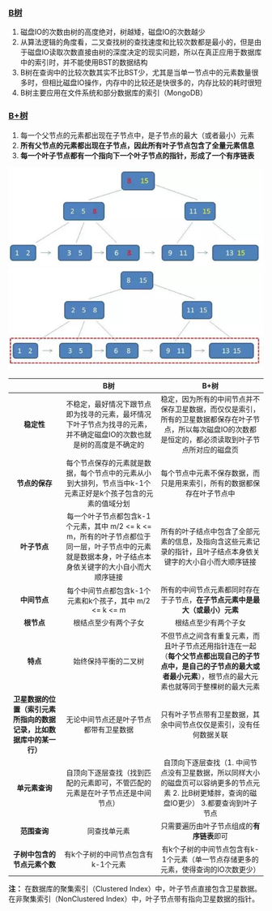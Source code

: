 ### [B树](https://mp.weixin.qq.com/s/rDCEFzoKHIjyHfI_bsz5Rw)

1. 磁盘IO的次数由树的高度绝对，树越矮，磁盘IO的次数越少
2. 从算法逻辑的角度看，二叉查找树的查找速度和比较次数都是最小的，但是由于磁盘IO读取次数直接由树的深度决定的现实问题，所以在真正应用于数据库中的索引时，并不能使用BST的数据结构
3. B树在查询中的比较次数其实不比BST少，尤其是当单一节点中的元素数量很多时，但相比磁盘IO操作，内存中的比较还是快很多的，内存比较的耗时很短
4. B树主要应用在文件系统和部分数据库的索引（MongoDB）

### [B+树](http://mp.weixin.qq.com/s/jRZMMONW3QP43dsDKIV9VQ)

1. 每一个父节点的元素都出现在子节点中，是子节点的最大（或者最小）元素
2. **所有父节点的元素都出现在子节点，因此所有叶子节点包含了全量元素信息**
3. **每一个叶子节点都有一个指向下一个叶子节点的指针，形成了一个有序链表**

![B+树子节点示意](/assets/微信图片_20180116161800.jpg)  
![B+树叶子节点示意](/assets/微信图片_20180116162301.jpg)

|  | **B树** | **B+树** |
| :---: | :---: | :---: |
| **稳定性** | 不稳定，最好情况下跟节点即为找寻的元素，最坏情况下叶子节点为找寻的元素，并不确定磁盘IO的次数也就是树的高度是不确定的 | 稳定，因为所有的中间节点并不保存卫星数据，而仅仅是索引，所有的卫星数据都保存在叶子节点，所以每次磁盘IO的次数都是恒定的，都必须读取到叶子节点所对应的磁盘页 |
| **节点的保存** | 每个节点保存的元素就是数据，每个节点中的元素从小到大排列，节点当中k-1个元素正好是k个孩子包含的元素的值域分划 | 每个节点中元素不保存数据，而只是用来索引，所有的数据都保存在叶子节点中 |
|**叶子节点**| 每一个叶子节点都包含k-1个元素，其中 m/2 <= k <= m，所有的叶子节点都位于同一层，叶子节点中的元素就是数据本身，叶子结点本身依关键字的大小自小而大顺序链接 |所有的叶子结点中包含了全部元素的信息，及指向含这些元素记录的指针，且叶子结点本身依关键字的大小自小而大顺序链接|
|**中间节点**| 每个中间节点都包含k-1个元素和k个孩子，其中 m/2 <= k <= m |所有的中间节点元素都同时存在于子节点，**在子节点元素中是最大（或最小）元素**|
|**根节点** |根结点至少有两个子女| 根结点至少有两个子女|
|**特点**| 始终保持平衡的二叉树 |不但节点之间含有重复元素，而且叶子节点还用指针连在一起（**每个父节点都出现自己的子节点中，是自己的子节点的最大或者最小元素**），根节点的最大元素也就等同于整棵树的最大元素|
|**卫星数据的位置（索引元素所指向的数据记录，比如数据库中的某一行）**|无论中间节点还是叶子节点都带有卫星数据|只有叶子节点带有卫星数据，其余中间节点仅仅是索引，没有任何数据关联|
|**单元素查询**|自顶向下逐层查找（找到匹配的元素即可，不管匹配的元素是在叶子节点还是中间节点）|自顶向下逐层查找（1. 中间节点没有卫星数据，所以同样大小的磁盘页可以容纳更多的节点元素 2. 比B树更矮胖，查询的磁盘IO更少） 3.都要查询到叶子节点|
|**范围查询**|同查找单元素|只需要遍历由叶子节点组成的**有序链表**即可|
|**子树中包含的节点元素个数**|有k个子树的中间节点包含有k-1个元素|有k个子树的中间节点包含有k-1个元素（单一节点存储更多的元素，使得查询的IO次数更少）|


**注：** 在数据库的聚集索引（Clustered Index）中，叶子节点直接包含卫星数据。在非聚集索引（NonClustered Index）中，叶子节点带有指向卫星数据的指针。



